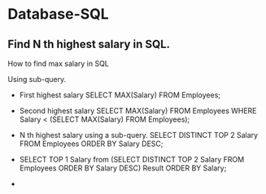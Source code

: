 # Database-SQL

## Find N th highest salary in SQL. 

How to find max salary in SQL 

Using sub-query.  
* First highest salary 
SELECT MAX(Salary) 
FROM Employees; 

* Second highest salary
SELECT MAX(Salary) 
FROM Employees 
WHERE Salary < (SELECT MAX(Salary) FROM Employees); 

* N th highest salary using a sub-query. 
SELECT DISTINCT TOP 2 Salary
FROM Employees
ORDER BY Salary DESC;

*  SELECT TOP 1 Salary from 
   (SELECT DISTINCT TOP 2 Salary
   FROM Employees
   ORDER BY Salary DESC) Result
   ORDER BY Salary; 
   
* 
   
